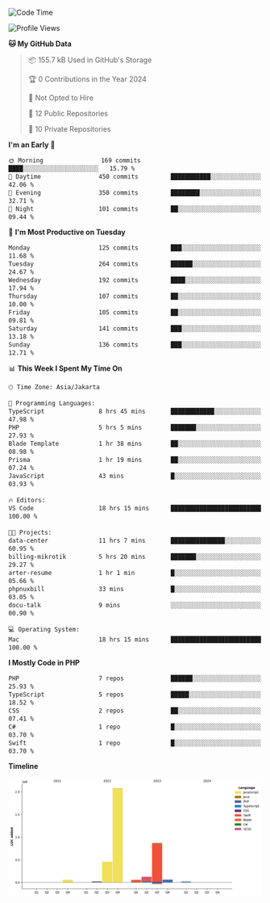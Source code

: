 <!--START_SECTION:waka-->
![Code Time](http://img.shields.io/badge/Code%20Time-391%20hrs%2040%20mins-blue)

![Profile Views](http://img.shields.io/badge/Profile%20Views-1-blue)

**🐱 My GitHub Data** 

> 📦 155.7 kB Used in GitHub's Storage 
 > 
> 🏆 0 Contributions in the Year 2024
 > 
> 🚫 Not Opted to Hire
 > 
> 📜 12 Public Repositories 
 > 
> 🔑 10 Private Repositories 
 > 
**I'm an Early 🐤** 

```text
🌞 Morning                169 commits         ████░░░░░░░░░░░░░░░░░░░░░   15.79 % 
🌆 Daytime                450 commits         ███████████░░░░░░░░░░░░░░   42.06 % 
🌃 Evening                350 commits         ████████░░░░░░░░░░░░░░░░░   32.71 % 
🌙 Night                  101 commits         ██░░░░░░░░░░░░░░░░░░░░░░░   09.44 % 
```
📅 **I'm Most Productive on Tuesday** 

```text
Monday                   125 commits         ███░░░░░░░░░░░░░░░░░░░░░░   11.68 % 
Tuesday                  264 commits         ██████░░░░░░░░░░░░░░░░░░░   24.67 % 
Wednesday                192 commits         ████░░░░░░░░░░░░░░░░░░░░░   17.94 % 
Thursday                 107 commits         ██░░░░░░░░░░░░░░░░░░░░░░░   10.00 % 
Friday                   105 commits         ██░░░░░░░░░░░░░░░░░░░░░░░   09.81 % 
Saturday                 141 commits         ███░░░░░░░░░░░░░░░░░░░░░░   13.18 % 
Sunday                   136 commits         ███░░░░░░░░░░░░░░░░░░░░░░   12.71 % 
```


📊 **This Week I Spent My Time On** 

```text
🕑︎ Time Zone: Asia/Jakarta

💬 Programming Languages: 
TypeScript               8 hrs 45 mins       ████████████░░░░░░░░░░░░░   47.98 % 
PHP                      5 hrs 5 mins        ███████░░░░░░░░░░░░░░░░░░   27.93 % 
Blade Template           1 hr 38 mins        ██░░░░░░░░░░░░░░░░░░░░░░░   08.98 % 
Prisma                   1 hr 19 mins        ██░░░░░░░░░░░░░░░░░░░░░░░   07.24 % 
JavaScript               43 mins             █░░░░░░░░░░░░░░░░░░░░░░░░   03.93 % 

🔥 Editors: 
VS Code                  18 hrs 15 mins      █████████████████████████   100.00 % 

🐱‍💻 Projects: 
data-center              11 hrs 7 mins       ███████████████░░░░░░░░░░   60.95 % 
billing-mikrotik         5 hrs 20 mins       ███████░░░░░░░░░░░░░░░░░░   29.27 % 
arter-resume             1 hr 1 min          █░░░░░░░░░░░░░░░░░░░░░░░░   05.66 % 
phpnuxbill               33 mins             █░░░░░░░░░░░░░░░░░░░░░░░░   03.05 % 
docu-talk                9 mins              ░░░░░░░░░░░░░░░░░░░░░░░░░   00.90 % 

💻 Operating System: 
Mac                      18 hrs 15 mins      █████████████████████████   100.00 % 
```

**I Mostly Code in PHP** 

```text
PHP                      7 repos             ██████░░░░░░░░░░░░░░░░░░░   25.93 % 
TypeScript               5 repos             █████░░░░░░░░░░░░░░░░░░░░   18.52 % 
CSS                      2 repos             ██░░░░░░░░░░░░░░░░░░░░░░░   07.41 % 
C#                       1 repo              █░░░░░░░░░░░░░░░░░░░░░░░░   03.70 % 
Swift                    1 repo              █░░░░░░░░░░░░░░░░░░░░░░░░   03.70 % 
```



**Timeline**

![Lines of Code chart](https://raw.githubusercontent.com/brstreet2/brstreet2/main/assets/bar_graph.png)


<!--END_SECTION:waka-->
